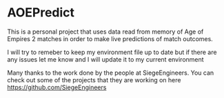 # AOEPredict

This is a personal project that uses data read from memory of 
Age of Empires 2 matches in order to make live predictions of
match outcomes.

I will try to remeber to keep my environment file up to date but if there
are any issues let me know and I will update it to my current environment

Many thanks to the work done by the people at SiegeEngineers.
You can check out some of the projects that they are working on here 
<https://github.com/SiegeEngineers>

